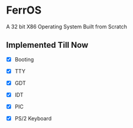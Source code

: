 # FerrOS
A 32 bit X86 Operating System Built from Scratch

## Implemented Till Now
- [x] Booting
- [x] TTY
- [x] GDT
- [x] IDT
- [x] PIC
- [x] PS/2 Keyboard

